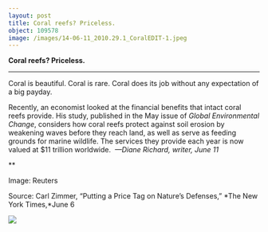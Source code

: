 ```yaml
---
layout: post
title: Coral reefs? Priceless.
object: 109578
image: /images/14-06-11_2010.29.1_CoralEDIT-1.jpeg
---
```

**Coral reefs? Priceless.**

****

Coral is beautiful. Coral is rare. Coral does its job without any expectation of a big payday.

Recently, an economist looked at the financial benefits that intact coral reefs provide. His study, published in the May issue of *Global Environmental Change*, considers how coral reefs protect against soil erosion by weakening waves before they reach land, as well as serve as feeding grounds for marine wildlife. The services they provide each year is now valued at \$11 trillion worldwide.  *—Diane Richard, writer, June 11*

**

Image: Reuters 

Source: Carl Zimmer, “Putting a Price Tag on Nature’s Defenses,” *The New York Times,*June 6

![]({{siteurl.base}}/images/14-06-11_2010.29.1_CoralEDIT-1.jpeg)
